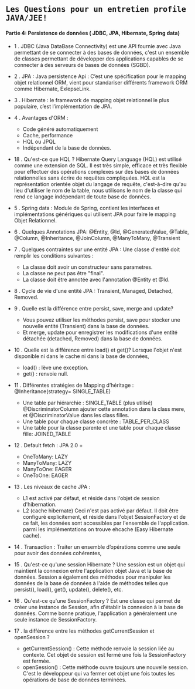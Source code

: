 ## <samp>Les Questions pour un entretien profile JAVA/JEE!</samp>

#### Partie 4: Persistence de données ( JDBC, JPA, Hibernate, Spring data)

- 1 . JDBC (Java DataBase Connectivity) est une API fournie avec Java permettant de se connecter à des bases de données, c'est un ensemble de classes permettant de développer des applications capables de se connecter à des serveurs de bases de données (SGBD).

- 2 .	JPA : Java persistence Api : C’est une spécification pour le mapping objet relationnel ORM, vient pour standariser différents framework ORM comme Hibernate, ExlepseLink.

- 3 .	Hibernate : le framework de mapping objet relationnel le plus populaire, c’est l’implémentation de JPA.

- 4 .	Avantages d'ORM :
  *  Code généré automatiquement
  *  Cache, performance
  *  HQL ou JPQL
  *  Indépendant de la base de données.

- 18 . Qu'est-ce que HQL ?
Hibernate Query Language (HQL) est utilisé comme une extension de SQL. Il est très simple, efficace et très flexible pour effectuer des opérations complexes sur des bases de données relationnelles sans écrire de requêtes compliquées. HQL est la représentation orientée objet du langage de requête, c'est-à-dire qu'au lieu d'utiliser le nom de la table, nous utilisons le nom de la classe qui rend ce langage indépendant de toute base de données.

- 5 .	Spring data : Module de Spring, contient les interfaces et implémentations génériques qui utilisent JPA pour faire le mapping Objet Relationnel.

- 6 .	Quelques Annotations JPA: @Entity, @Id, @GeneratedValue, @Table, @Column, @Inheritance, @JoinColumn, @ManyToMany, @Transient

- 7 . Quelques contraintes sur une entité JPA : Une classe d'entité doit remplir les conditions suivantes :
  *  La classe doit avoir un constructeur sans parametres.
  *  La classe ne peut pas être "final".
  *  La classe doit être annotée avec l'annotation @Entity et @Id.
  
- 8 .	Cycle de vie d'une entité JPA : Transient, Managed, Detached, Removed.

- 9 . Quelle est la différence entre persist, save, merge and update? 
  *  Vous pouvez utiliser les méthodes persist, save pour stocker une nouvelle entité (Transient) dans la base de données.
  *  Et merge, update pour enregistrer les modifications d'une entité détachée (detached, Removed) dans la base de données.

- 10 .	Quelle est la différence entre load() et get()?
Lorsque l'objet n'est disponible ni dans le cache ni dans la base de données,
  *  load() : lève une exception.
  *  get() : renvoie null.
  
- 11 .	Différentes stratégies de Mapping d’héritage : @Inheritance(strategy= SINGLE_TABLE)
  *  Une table par hiérarchie : SINGLE_TABLE  (plus utilisé) 
 		 @DiscriminatorColumn ajouter cette annotation dans la class mere, et @DiscriminatorValue dans les class filles.
  *  Une table pour chaque classe concrète : TABLE_PER_CLASS
  *  Une table pour la classe parente et une table pour chaque classe fille: JOINED_TABLE

- 12 .	Default fetch : JPA 2.0 +
  *  OneToMany: LAZY
  *  ManyToMany: LAZY
  *  ManyToOne: EAGER
  *  OneToOne: EAGER

- 13 .	Les niveaux de cache JPA : 
  *  L1 est activé par défaut, et réside dans l'objet de session d'hibernation. 
  *  L2 (cache hibernate) Ceci n'est pas activé par défaut. Il doit être configuré explicitement, et réside dans l'objet SessionFactory et de ce fait, les données sont accessibles par l'ensemble de l'application. parmi les implémentations on trouve ehcache (Easy Hibernate cache).

- 14 .	Transaction : Traiter un ensemble d’opérations comme une seule pour avoir des données cohérentes,

- 15 .	Qu'est-ce qu'une session Hibernate ?
Une session est un objet qui maintient la connexion entre l'application objet Java et la base de données. Session a également des méthodes pour manipuler les données de la base de données à l'aide de méthodes telles que persist(), load(), get(), update(), delete(), etc.

- 16 .	Qu'est-ce qu'une SessionFactory ?
Est une classe qui permet de créer une instance de Session, afin d'établir la connexion à la base de données. Comme bonne pratique, l'application a généralement une seule instance de SessionFactory. 

- 17 . la différence entre les méthodes getCurrentSession et openSession ?
  *  getCurrentSession()	: Cette méthode renvoie la session liée au contexte. Cet objet de session est fermé une fois la SessionFactory est fermée.
  *  openSession() : Cette méthode ouvre toujours une nouvelle session. C'est le développeur qui va fermer cet objet une fois toutes les opérations de base de données terminées.


